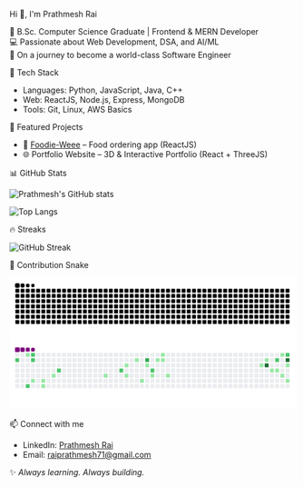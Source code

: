 Hi 👋, I'm Prathmesh Rai  

🌟 B.Sc. Computer Science Graduate | Frontend & MERN Developer  
💻 Passionate about Web Development, DSA, and AI/ML  
🚀 On a journey to become a world-class Software Engineer  


🔧 Tech Stack
- Languages: Python, JavaScript, Java, C++  
- Web: ReactJS, Node.js, Express, MongoDB  
- Tools: Git, Linux, AWS Basics  


📌 Featured Projects
- 🍔 [Foodie-Weee](https://prathmeshrrai.github.io/Foodie-Weee/) – Food ordering app (ReactJS)  
- 🌐 Portfolio Website – 3D & Interactive Portfolio (React + ThreeJS)  


📊 GitHub Stats


![Prathmesh's GitHub stats](https://github-readme-stats.vercel.app/api?username=prathmeshrrai&show_icons=true&theme=tokyonight)


![Top Langs](https://github-readme-stats.vercel.app/api/top-langs/?username=prathmeshrrai&layout=compact&theme=tokyonight)


🔥 Streaks


![GitHub Streak](https://github-readme-streak-stats.herokuapp.com/?user=prathmeshrrai&theme=tokyonight)


🐍 Contribution Snake


![snake svg](https://raw.githubusercontent.com/prathmeshrrai/prathmeshrrai/output/snake.svg)
![snake gif](https://raw.githubusercontent.com/prathmeshrrai/prathmeshrrai/output/snake.gif)


📫 Connect with me  
- LinkedIn: [Prathmesh Rai](https://www.linkedin.com/in/prathmeshrrai/)  
- Email: raiprathmesh71@gmail.com  

✨ *Always learning. Always building.*  

